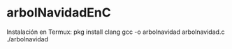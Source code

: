 # arbolNavidadEnC
Instalación en Termux:
pkg install clang 
gcc -o arbolnavidad arbolnavidad.c
./arbolnavidad
